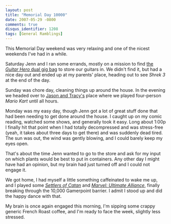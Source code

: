 ```yaml
---
layout: post
title: "Memorial Day 10000"
date: 2007-05-29 -0800
comments: true
disqus_identifier: 1208
tags: [General Ramblings]
---
```

This Memorial Day weekend was very relaxing and one of the nicest
weekends I've had in a while.

 Saturday Jenn and I ran some errands, mostly on a mission to find [the
*Guitar Hero* dual gig bag](http://www.redoctane.com/gh2-bag.html) to
store our guitars in. We didn't find it, but had a nice day out and
ended up at my parents' place, heading out to see *Shrek 3* at the end
of the day.

 Sunday was chore day, cleaning things up around the house. In the
evening we headed over to [Jason and
Tracy's](http://www.meyercentral.com/) place where we played four-person
*Mario Kart* until all hours.

 Monday was my easy day, though Jenn got a lot of great stuff done that
had been needing to get done around the house. I caught up on my comic
reading, watched some shows, and generally took it easy. Long about
1:00p I finally hit that point when I had totally decompressed and was
stress-free (yeah, it takes about three days to get there) and was
suddenly dead tired. The sun was out, the wind was gently blowing, and I
could barely keep my eyes open.

 That's about the time Jenn wanted to go to the store and ask for my
input on which plants would be best to put in containers. Any other day
I might have had an opinion, but my brain had just turned off and I
could not engage it.

 We got home, I had myself a little something caffeinated to wake me up,
and I played some [*Settlers of
Catan*](http://www.xbox.com/en-US/games/c/catanxboxlivearcade/default.htm)
and [*Marvel: Ultimate
Alliance*](http://www.amazon.com/exec/obidos/ASIN/B000G82KU4/mhsvortex),
finally breaking through the 10,000 Gamerpoint barrier. I admit I stood
up and did the happy dance with that.

 My brain is once again engaged this morning, I'm sipping some crappy
generic French Roast coffee, and I'm ready to face the week, slightly
less stressed.
